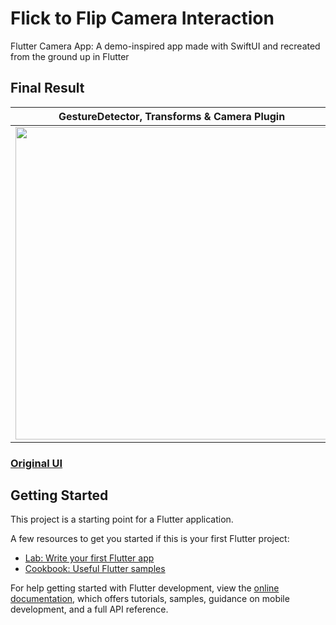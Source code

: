 # Flick to Flip Camera Interaction
Flutter Camera App: A demo-inspired app made with SwiftUI and recreated from the ground up in Flutter

## Final Result
 | GestureDetector, Transforms & Camera Plugin |
 |----------------------|
 |<img src="https://media0.giphy.com/media/v1.Y2lkPTc5MGI3NjExNzNqZjR3bnF4dnh1ZHh5dTA5dXFlNmdrOTk5cnd6MTJ4NDdjMXVpNiZlcD12MV9pbnRlcm5hbF9naWZfYnlfaWQmY3Q9Zw/kCu9RAleVDTrJUgsCa/giphy.gif" width="500" >|

### [Original UI](https://twitter.com/tommysearle/status/1696292855617130790?s=20)


## Getting Started

This project is a starting point for a Flutter application.

A few resources to get you started if this is your first Flutter project:

- [Lab: Write your first Flutter app](https://docs.flutter.dev/get-started/codelab)
- [Cookbook: Useful Flutter samples](https://docs.flutter.dev/cookbook)

For help getting started with Flutter development, view the
[online documentation](https://docs.flutter.dev/), which offers tutorials,
samples, guidance on mobile development, and a full API reference.
